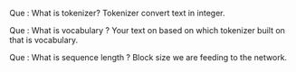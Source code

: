 Que : What is tokenizer?
Tokenizer convert text in integer.

Que : What is vocabulary ? 
Your text on based on which tokenizer built on that is vocabulary.

Que : What is sequence length ?
Block size we are feeding to the network.


